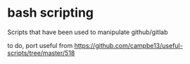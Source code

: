 # bash scripting

Scripts that have been used to manipulate github/gitlab

to do, port useful from
https://github.com/campbe13/useful-scripts/tree/master/518
